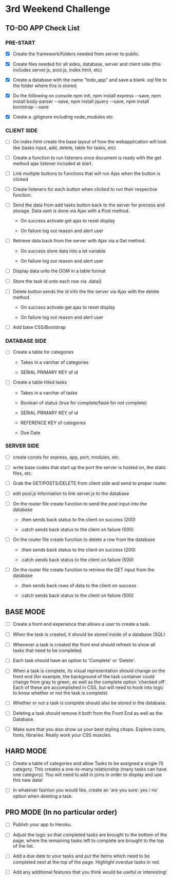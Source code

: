 # 3rd Weekend Challenge

## TO-DO APP Check List

### PRE-START


- [x] Create the framework/folders needed from server to public. 

- [x] Create files needed for all sides, database, server and client side (this includes server.js, pool.js, index.html, etc)

- [x] Create a database with the name "todo_app" and save a blank .sql file to the folder where this is stored. 

- [x] Do the following on console npm init, npm install express --save, npm install body-parser --save, npm install jquery --save, npm install bootstrap --save

- [x] Create a .gitignore including node_modules etc


### CLIENT SIDE


- [ ] On index.html create the base layout of how the webapplication will look like (tasks input, add, delete, table for tasks, etc)

- [ ] Create a function to run listeners once document is ready with the get method ajax listener included at start.  

- [ ] Link multiple buttons to functions that will run Ajax when the button is clicked

- [ ] Create listeners for each button when clicked to run their respective function.

- [ ] Send the data from add tasks button back to the server for process and storage. Data sent is done via Ajax with a Post method. 

    - On success activate get ajax to reset display
    
    - On failure log out reason and alert user 

- [ ] Retrieve data back from the server with Ajax via a Get method.

    - On success store data into a let variable 
    
    - On failure log out reason and alert user 

- [ ] Display data unto the DOM in a table format 

- [ ] Store the task id unto each row via .data()

- [ ] Delete button sends the id info the the server via Ajax with the delete method. 

    - On success activate get ajax to reset display
    
    - On failure log out reason and alert user 

- [ ] Add base CSS/Bootstrap


### DATABASE SIDE 


- [ ] Create a table for categories

    - Takes in a varchar of categories

    - SERIAL PRIMARY KEY of id

- [ ] Create a table titled tasks

    - Takes in a varchar of tasks
    
    - Boolean of status (true for complete/fasle for not complete)

    - SERIAL PRIMARY KEY of id

    - REFERENCE KEY of categories

    - Due Date 


### SERVER SIDE 


- [ ] create consts for express, app, port, modules, etc. 

- [ ] write base codes that start up the port the server is hosted on, the static files, etc. 

- [ ] Grab the GET/POSTS/DELETE from client side and send to proper router. 

- [ ] edit pool.js information to link server.js to the database 

- [ ] On the router file create function to send the post input into the database 

    - .then sends back status to the client on success (200)
    
    - .catch sends back status to the client on failure (500)

- [ ] On the router file create function to delete a row from the database 

    - .then sends back status to the client on success (200)
    
    - .catch sends back status to the client on failure (500)
    
- [ ] On the router file create function to retrieve the GET input from the database 

    - .then sends back rows of data to the client on success

    - .catch sends back status to the client on failure (500)


## BASE MODE

- [ ] Create a front end experience that allows a user to create a task.

- [ ] When the task is created, it should be stored inside of a database (SQL)

- [ ] Whenever a task is created the front end should refresh to show all tasks that need to be completed.

- [ ] Each task should have an option to 'Complete' or 'Delete'.

- [ ] When a task is complete, its visual representation should change on the front end (for example, the background of the task container could change from gray to green, as well as the complete option 'checked off'. Each of these are accomplished in CSS, but will need to hook into logic to know whether or not the task is complete)

- [ ] Whether or not a task is complete should also be stored in the database.

- [ ] Deleting a task should remove it both from the Front End as well as the Database.

- [ ] Make sure that you also show us your best styling chops. Explore icons, fonts, libraries. Really work your CSS muscles.

## HARD MODE

- [ ] Create a table of categories and allow Tasks to be assigned a single (1) category. This creates a one-to-many relationship (many tasks can have one category). You will need to add in joins in order to display and use this new data!

- [ ] In whatever fashion you would like, create an 'are you sure: yes / no' option when deleting a task.

## PRO MODE (In no particular order)

- [ ] Publish your app to Heroku.

- [ ] Adjust the logic so that completed tasks are brought to the bottom of the page, where the remaining tasks left to complete are brought to the top of the list.

- [ ] Add a due date to your tasks and put the items which need to be completed next at the top of the page. Highlight overdue tasks in red.

- [ ] Add any additional features that you think would be useful or interesting!
